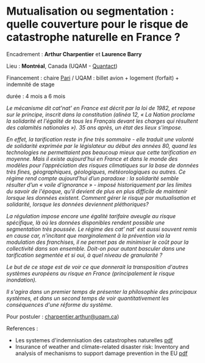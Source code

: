 # Mutualisation ou segmentation : quelle couverture pour le risque de catastrophe naturelle en France ?

Encadrement : **Arthur Charpentier** et **Laurence Barry**

Lieu : **Montréal**, Canada (UQAM - [Quantact](http://quantact.uqam.ca/))

Financement : chaire [Pari](http://www.chaire-pari.fr/acteurs/membres/) / UQAM : billet avion + logement (forfait) + indemnité de stage

durée : 4 mois a 6 mois

*Le mécanisme dit cat'nat' en France est décrit par la loi de 1982, et repose sur le principe, inscrit dans la constitution (alinéa 12, « La Nation proclame la solidarité et l'égalité de tous les Français devant les charges qui résultent des calamités nationales »). 35 ans après, un état des lieux s'impose.*

*En effet, la tarification reste in fine très sommaire - elle traduit une volonté de solidarité exprimée par le législateur au début des années 80, quand les technologies ne permettaient pas beaucoup mieux que cette tarification en moyenne. Mais il existe aujourd’hui en France et dans le monde des modèles pour l’appréciation des risques climatiques sur la base de données très fines, géographiques, géologiques, météorologiques ou autres. Ce régime rend compte aujourd’hui d’un paradoxe : la solidarité semble résulter d’un « voile d’ignorance » - imposé historiquement par les limites du savoir de l'époque, qu'il devient de plus en plus difficile de maintenir lorsque les données existent. Comment gérer le risque par mutualisation et solidarité, lorsque les données deviennent pléthoriques?*

*La régulation impose encore une égalité tarifaire aveugle au risque spécifique, là où les données disponibles rendent possible une segmentation très poussée. Le régime des cat’ nat’ est aussi souvent remis en cause car, n'incitant que marginalement à la prévention via la modulation des franchises, il ne permet pas de minimiser le coût pour la collectivité dans son ensemble. Doit-on pour autant basculer dans une tarification segmentée et si oui, à quel niveau de granularité ?*

*Le but de ce stage est de voir ce que donnerait la transposition d'autres systèmes européens au risque en France (principalement le risque inondation).*

*Il s'agira dans un premier temps de présenter la philosophie des principaux systèmes, et dans un second temps de voir quantitativement les conséquences d'une réforme du système.*

Pour postuler : [charpentier.arthur@uqam.ca](mailto:charpentier.arthur@uqam.ca))

References :
- Les systemes d'indemnisation des catastrophes naturelles [pdf](https://github.com/freakonometrics/catnat/raw/master/documents/2017-rapport-systemes-indemnisation-catastrophes-naturelles%200.pdf)
- Insurance of weather and climate-related disaster risk: Inventory and analysis of mechanisms to support damage prevention in the EU [pdf](https://github.com/freakonometrics/catnat/raw/master/documents/2017%20Le%20Den%20et%20Kuik%20%20-%20Insurance%20of%20weather%20and%20climate-related%20disasters%200.pdf)
